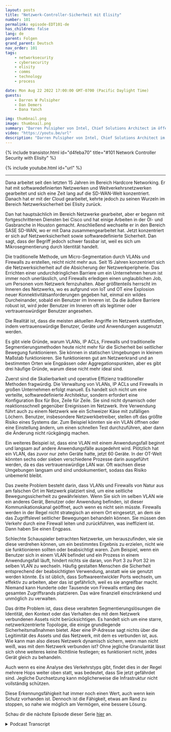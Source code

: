 ```yaml
---
layout: posts
title: "Netzwerk-Controller-Sicherheit mit Elisity"
number: 101
permalink: episode-EDT101-de
has_children: false
lang: de
parent: Folgen
grand_parent: Deutsch
nav_order: 101
tags:
    - networksecurity
    - cybersecurity
    - elisity
    - comms
    - technology
    - process

date: Mon Aug 22 2022 17:00:00 GMT-0700 (Pacific Daylight Time)
guests:
    - Darren W Pulsipher
    - Dan Demers
    - Dana Yanch

img: thumbnail.png
image: thumbnail.png
summary: "Darren Pulsipher von Intel, Chief Solutions Architect im öffentlichen Sektor, führt Interviews mit Netzwerksicherheitsexperten Dana Yanch und Dan Demers von Elisity über Netzwerk-Controller-Sicherheitstechniken und Zero-Trust-Architekturen."
video: "https://youtu.be/url"
description: "Darren Pulsipher von Intel, Chief Solutions Architect im öffentlichen Sektor, führt Interviews mit Netzwerksicherheitsexperten Dana Yanch und Dan Demers von Elisity über Netzwerk-Controller-Sicherheitstechniken und Zero-Trust-Architekturen."
---
```


<div>
{% include transistor.html id="d4feba70" title="#101 Network Controller Security with Elisity" %}

{% include youtube.html id="url" %}
</div>

---

Dana arbeitet seit den letzten 15 Jahren im Bereich Hardcore Networking. Er hat mit softwaredefinierten Netzwerken und Weitverkehrsnetzwerken gearbeitet und sich eine Zeit lang auf die SD-WAN-Welt konzentriert. Danach hat er mit der Cloud gearbeitet, kehrte jedoch zu seinen Wurzeln im Bereich Netzwerksicherheit bei Elisity zurück.

Dan hat hauptsächlich im Bereich Netzwerke gearbeitet, aber er begann mit fortgeschrittenen Diensten bei Cisco und hat einige Arbeiten in der Öl- und Gasbranche in Houston gemacht. Anschließend wechselte er in den Bereich SASE SD-WAN, wo er mit Dana zusammengearbeitet hat. Jetzt konzentriert er sich auf Netzwerksicherheit sowie softwaredefinierte Sicherheit. Dan sagt, dass der Begriff jedoch schwer fassbar ist, weil es sich um Mikrosegmentierung durch Identität handelt.

Die traditionelle Methode, um Micro-Segmentation durch VLANs und Firewalls zu erstellen, reicht nicht mehr aus. Seit 15 Jahren konzentriert sich die Netzwerksicherheit auf die Absicherung der Netzwerkperipherie. Das Errichten einer undurchdringlichen Barriere um ein Unternehmen herum ist immer noch unerlässlich, und Firewalls erledigen einen unglaublichen Job, um Personen vom Netzwerk fernzuhalten. Aber größtenteils herrscht im Inneren des Netzwerks, wo es aufgrund von IoT und OT eine Explosion neuer Konnektivitätsanforderungen gegeben hat, einmal ein wildes Durcheinander, sobald ein Benutzer im Inneren ist. Da die äußere Barriere robust ist, wird jeder Benutzer im Inneren oft als legitimer oder vertrauenswürdiger Benutzer angesehen.

Die Realität ist, dass die meisten aktuellen Angriffe im Netzwerk stattfinden, indem vertrauenswürdige Benutzer, Geräte und Anwendungen ausgenutzt werden.

Es gibt viele Gründe, warum VLANs, IP ACLs, Firewalls und traditionelle Segmentierungsmethoden heute nicht mehr für die Sicherheit bei seitlicher Bewegung funktionieren. Sie können in statischen Umgebungen in kleinem Maßstab funktionieren. Sie funktionieren gut am Netzwerkrand und an bestimmten Orten wie Engpässen oder Aggregationspunkten, aber es gibt drei häufige Gründe, warum diese nicht mehr ideal sind.

Zuerst sind die Skalierbarkeit und operative Effizienz traditioneller Methoden fragwürdig. Die Verwaltung von VLANs, IP ACLs und Firewalls in großen Unternehmen erfolgt manuell. Es handelt sich nicht um eine verteilte, softwaredefinierte Architektur, sondern erfordert eine Konfiguration Box für Box, Zeile für Zeile. Sie sind nicht dynamisch oder reaktionsschnell gegenüber Ereignissen im Netzwerk. Ihre Verwendung führt auch zu einem Netzwerk wie ein Schweizer Käse mit zufälligen Löchern. Benutzer, insbesondere Netzwerkbetreiber, stellen oft das größte Risiko eines Systems dar. Zum Beispiel könnten sie ein VLAN öffnen oder eine Einstellung ändern, um einen schnellen Test durchzuführen, aber dann die Änderung nicht rückgängig machen.

Ein weiteres Beispiel ist, dass eine VLAN mit einem Anwendungsfall beginnt und langsam auf andere Anwendungsfälle ausgedehnt wird. Plötzlich hat ein VLAN, das zuvor nur zehn Geräte hatte, jetzt 60 Geräte. In der OT-Welt könnten sechs oder sieben verschiedene Prozesse darin ausgeführt werden, da es das vertrauenswürdige LAN war. Oft wachsen diese Umgebungen langsam und sind undokumentiert, sodass das Risiko unbemerkt bleibt.

Das zweite Problem besteht darin, dass VLANs und Firewalls von Natur aus am falschen Ort im Netzwerk platziert sind, um eine seitliche Bewegungssicherheit zu gewährleisten. Wenn Sie sich im selben VLAN wie ein anderes Gerät, Benutzer oder Anwendung befinden, ist dieser Kommunikationskanal geöffnet, auch wenn es nicht sein müsste. Firewalls werden in der Regel nicht strategisch an einem Ort eingesetzt, an dem sie das Zugriffslevel seitlicher Bewegungen behandeln können. Sie müssen den Verkehr durch eine Firewall leiten und zurückführen, was ineffizient ist. Dann haben Sie einen Engpass.

Schlechte Schauspieler betrachten Netzwerke, um herauszufinden, wie sie diese verdrehen können, um ein bestimmtes Ergebnis zu erzielen, nicht wie sie funktionieren sollten oder beabsichtigt waren. Zum Beispiel, wenn ein Benutzer sich in einem VLAN befindet und ein Prozess in einem Anwendungsfall läuft, hindert nichts sie daran, von Port 3 zu Port 32 im selben VLAN zu wechseln. Häufig gestalten Menschen die Sicherheit entsprechend der beabsichtigten Verwendung, anstatt wie sie genutzt werden könnte. Es ist üblich, dass Softwareentwickler Ports wechseln, um effektiv zu arbeiten, aber das ist gefährlich, weil es sie angreifbar macht. Niemand kann Hunderte oder Tausende von Firewalls entlang des gesamten Zugriffsrands platzieren. Das wäre finanziell einschränkend und unmöglich zu verwalten.

Das dritte Problem ist, dass diese veralteten Segmentierungslösungen die Identität, den Kontext oder das Verhalten des mit dem Netzwerk verbundenen Assets nicht berücksichtigen. Es handelt sich um eine starre, netzwerkzentrierte Topologie, die einige grundlegende Sicherheitsmaßnahmen bietet. Aber eine IP-Adresse sagt nichts über die Legitimität des Assets und das Netzwerk, mit dem es verbunden ist, aus. Wie kann man also dieses Netzwerk dynamisch sichern, wenn man nicht weiß, was mit dem Netzwerk verbunden ist? Ohne jegliche Granularität lässt sich ohne weiteres keine Richtlinie festlegen; es funktioniert nicht, jedes Gerät gleich zu behandeln.

Auch wenn es eine Analyse des Verkehrstyps gibt, findet dies in der Regel mehrere Hops weiter oben statt, was bedeutet, dass Sie jetzt gefährdet sind. Jegliche Durchsetzung kann möglicherweise die Infrastruktur nicht vollständig schützen.

Diese Erkennungsfähigkeit hat immer noch einen Wert, auch wenn kein Schutz vorhanden ist. Dennoch ist die Fähigkeit, etwas am Rand zu stoppen, so nahe wie möglich am Vermögen, eine bessere Lösung.

Schau dir die nächste Episode dieser Serie [hier](episode-EDT101) an.



<details>
<summary> Podcast Transcript </summary>

<p></p>

</details>
